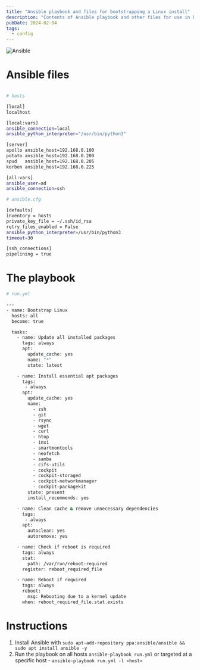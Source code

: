```yaml
---
title: "Ansible playbook and files for bootstrapping a Linux install"
description: "Contents of Ansible playbook and other files for use in bootstrapping a Linux install with base apps, services, etc."
pubDate: 2024-02-04
tags:
  - config
---
```


<img src="/ansible.svg" alt="Ansible" loading="eager" encoding="async" />

# Ansible files

```bash

# hosts

[local]
localhost

[local:vars]
ansible_connection=local
ansible_python_interpreter="/usr/bin/python3"

[server]
apollo ansible_host=192.168.0.100
potato ansible_host=192.168.0.200
spud   ansible_host=192.168.0.205
korben ansible_host=192.168.0.225

[all:vars]
ansible_user=ad
ansible_connection=ssh
```

```bash
# ansible.cfg

[defaults]
inventory = hosts
private_key_file = ~/.ssh/id_rsa
retry_files_enabled = False
ansible_python_interpreter=/usr/bin/python3
timeout=30

[ssh_connections]
pipelining = true
```

# The playbook

```bash
# run.yml

---
- name: Bootstrap Linux
  hosts: all
  become: true

  tasks:
    - name: Update all installed packages
      tags: always
      apt:
        update_cache: yes
        name: "*"
        state: latest

    - name: Install essential apt packages
      tags:
       - always
      apt:
        update_cache: yes
        name:
          - zsh
          - git
          - rsync
          - wget
          - curl
          - htop
          - inxi
          - smartmontools
          - neofetch
          - samba
          - cifs-utils
          - cockpit
          - cockpit-storaged
          - cockpit-networkmanager
          - cockpit-packagekit
        state: present
        install_recommends: yes

    - name: Clean cache & remove unnecessary dependencies
      tags:
       - always
      apt:
        autoclean: yes
        autoremove: yes

    - name: Check if reboot is required
      tags: always
      stat:
        path: /var/run/reboot-required
      register: reboot_required_file

    - name: Reboot if required
      tags: always
      reboot:
        msg: Rebooting due to a kernel update
      when: reboot_required_file.stat.exists
```

# Instructions

1. Install Ansible with `sudo apt-add-repository ppa:ansible/ansible && sudo apt install ansible -y`
2. Run the playbook on all hosts `ansible-playbook run.yml` or targeted at a specific host - `ansible-playbook run.yml -l <host>`

